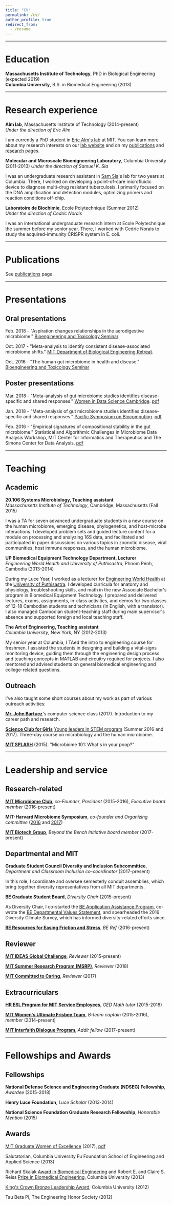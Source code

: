 ```yaml
---
title: "CV"
permalink: /cv/
author_profile: true
redirect_from:
  - /resume
---
```


***

# Education

**Massachusetts Institute of Technology**, PhD in Biological Engineering (expected 2019)   
**Columbia University**, B.S. in Biomedical Engineering (2013)   

***

# Research experience

**Alm lab**, Massachusetts Institute of Technology (2014-present)   
*Under the direction of Eric Alm*

I am currently a PhD student in [Eric Alm's lab](almlab.mit.edu) at MIT. You can learn more about my research interests on our [lab website](http://almlab.mit.edu/claire_duvallet.html) and on my [publications](/publications/) and [research](/research/) pages.

**Molecular and Microscale Bioenigneering Laboratory**, Columbia University (2011-2013)
*Under the direction of Samuel K. Sia*

I was an undergraduate research assistant in [Sam   Sia](http://bme.columbia.edu/samuel-k-sia)'s lab for two years at Columbia.
There, I worked on developing a point-of-care microfluidic device to diagnose multi-drug resistant tuberculosis.
I primarily focused on the DNA amplification and detection modules, optimizing primers and reaction conditions off-chip.

**Laboratoire de Biochimie**, Ecole Polytechnique (Summer 2012)   
*Under the direction of Cedric Norais*

I was an international undergraduate research intern at Ecole Polytechnique the summer before my senior year.
There, I worked with Cedric Norais to study the acquired-immunity CRISPR system in E. coli.

***

# Publications

See [publications](/publications/) page.

***

# Presentations

## Oral presentations

Feb. 2018 - "Aspiration changes relationships in the aerodigestive microbiome." [Bioengineering and Toxicology Seminar](https://be.mit.edu/news-events/bats)   

Oct. 2017 - "Meta-analysis to identify consistent disease-associated microbiome shifts." [MIT Department of Biological Engineering Retreat](http://be-retreat.mit.edu/).

Oct. 2016 - "The human gut microbiome in health and disease." [Bioengineering and Toxicology Seminar](https://be.mit.edu/news-events/bats)   

## Poster presentations

Mar. 2018 - "Meta-analysis of gut microbiome studies identifies disease-specific and shared responses." [Women in Data Science Cambridge](https://www.widscambridge.org/). [pdf](/files/2017-10-10.be_retreat_poster.pdf)

Jan. 2018 - "Meta-analysis of gut microbiome studies identifies disease-specific and shared responses." [Pacific Symposium on Biocomputing](https://psb.stanford.edu/). [pdf](/files/2017-10-10.be_retreat_poster.pdf)

Feb. 2016 - "Empirical signatures of compositional stability in the gut microbiome." Statistical and Algorithmic Challenges in Microbiome Data Analysis Workshop, MIT Center for Informatics and Therapeutics and The Simons Center for Data Analysis. [pdf](/files/2016-02-25.predictingOTUs.scda_workshop_poster.pdf)

***

# Teaching

## Academic

**20.106 Systems Microbiology, Teaching assistant**   
*Massachusetts Institute of Technology*, Cambridge, Massachusetts (Fall 2015)

I was a TA for seven advanced undergraduate students in a new course on the human microbiome, emerging disease, phylogenetics, and host-microbe interactions.
I developed problem sets and guided lecture content for a module on processing and analyzing 16S data, and facilitated and participated in paper discussions on various topics in zoonotic disease, viral communities, host immune responses, and the human microbiome.

**UP Biomedical Equipment Technology Department, Lecturer**   
*Engineering World Health and University of Puthisastra*, Phnom Penh, Cambodia (2013-2014)

During my Luce Year, I worked as a lecturer for [Engineering World Health](ewh.org) at the [University of Puthisastra](http://www.puthisastra.edu.kh/).
I developed curricula for anatomy and physiology, troubleshooting skills, and math in the new Associate Bachelor's program in Biomedical Equipment Technology.
I prepared and delivered lectures, exams, assignments, in-class activities, and demos for two classes of 12-18 Cambodian students and technicians (in English, with a translator).
I also managed Cambodian student-teaching staff during main supervisor's absence and supported foreign and local teaching staff.

**The Art of Engineering, Teaching assistant**    
*Columbia University*, New York, NY (2012-2013)

My senior year at Columbia, I TAed the intro to engineering course for freshmen.
I assisted the students in designing and building a vital-signs monitoring device, guiding them through the engineering design process and teaching concepts in MATLAB and circuitry required for projects.
I also mentored and advised students on general biomedical engineering and college-related questions.

## Outreach   

I've also taught some short courses about my work as part of various outreach activities:

[**Mr. John Bartucz**](http://www.bartucz.com/mrbartucz/2017-speakers/)'s computer science class (2017). Introduction to my career path and research.

[**Science Club for Girls**](http://www.scienceclubforgirls.org/) [Young leaders in STEM program](http://www.scienceclubforgirls.org/teen-programs-overview) (Summer 2016 and 2017). Three-day course on microbiology and the human microbiome.

[**MIT SPLASH**](https://esp.mit.edu/learn/Splash/index.html) (2015). "Microbiome 101: What's in your poop?"

***

# Leadership and service

## Research-related

[**MIT Microbiome Club**](http://microbiome.mit.edu/get-involved/#club), *co-Founder*, *President* (2015-2016), *Executive board member* (2016-present)

**MIT-Harvard Microbiome Symposium**, *co-founder and Organizing committee* ([2016](https://microbiome2016.wordpress.com/) and [2017](https://microbiome2017.wordpress.com/))

[**MIT Biotech Group**](http://biotech.mit.edu/), *Beyond the Bench Initiative board member* (2017-present)

## Departmental and MIT

**Graduate Student Council Diversity and Inclusion Subcommittee**, *Department and Classroom Inclusion co-coordinator* (2017-present)    

In this role, I coordinate and oversee semesterly conduit assemblies, which bring together diversity representatives from all MIT departments.

[**BE Graduate Student Board**](http://begradboard.mit.edu/), *Diversity Chair* (2015-present)    

As Diversity Chair, I co-started the [BE Application Assistance Program](http://be.mit.edu/academic-programs/prospective-graduate/beaap), co-wrote the [BE Departmental Values Statement](http://be.mit.edu/about/department-values-statement), and spearheaded the 2016 Diversity Climate Survey, which has informed diversity-related efforts since.

[**BE Resources for Easing Friction and Stress**](http://berefs.com/), *BE Ref* (2016-present)    

## Reviewer

[**MIT IDEAS Global Challenge**](https://studentlife.mit.edu/ideas), *Reviewer* (2015-present)    

[**MIT Summer Research Program (MSRP)**](https://odge.mit.edu/undergraduate/msrp/), *Reviewer* (2018)    

[**MIT Committed to Caring**](https://odge.mit.edu/community/committed-to-caring-c2c/), *Reviewer* (2017)   

## Extracurriculars

[**HR ESL Program for MIT Service Employees**](http://hrweb.mit.edu/esl), *GED Math tutor* (2015-2018)

[**MIT Women's Ultimate Frisbee Team**](http://scripts.mit.edu/~womens-ult/), *B-team captain* (2015-2016), *member* (2014-present)

[**MIT Interfaith Dialogue Program**](http://addir.mit.edu/), *Addir fellow* (2017-present)

***

# Fellowships and Awards

## Fellowships

**National Defense Science and Engineering Graduate (NDSEG) Fellowship**, *Awardee* (2015-2018)

**Henry Luce Foundation**, *Luce Scholar* (2013-2014)

**National Science Foundation Graduate Research Fellowship**, *Honorable Mention* (2015)

## Awards

[MIT Graduate Women of Excellence](https://odge.mit.edu/community/women/celebratewomen/) (2017), [pdf](/files/2017-04-24.GWOE_Duvallet_Claire.pdf)

Salutatorian, Columbia University Fu Foundation School of Engineering and Applied Science	(2013)

Richard Skalak [Award in Biomedical Engineering](http://bme.columbia.edu/student-activities-community-and-awards) and Robert E. and Claire S. Reiss [Prize in Biomedical Engineering](http://bme.columbia.edu/student-activities-community-and-awards), Columbia University (2013)

[King's Crown Bronze Leadership Award](https://www.cc-seas.columbia.edu/awards), Columbia University (2012)

Tau Beta Pi, The Engineering Honor Society (2012)
